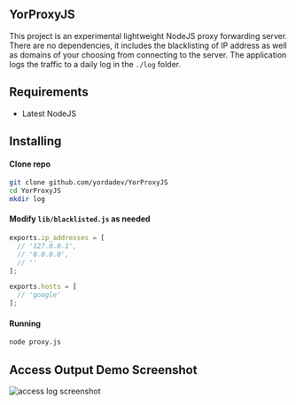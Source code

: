 ## YorProxyJS

This project is an experimental lightweight NodeJS proxy forwarding server. There are no dependencies, it includes the blacklisting of IP address as well as domains of your choosing from connecting to the server. The application logs the traffic to a daily log in the `./log` folder.

## Requirements

- Latest NodeJS

## Installing

#### Clone repo

```bash
git clone github.com/yordadev/YorProxyJS
cd YorProxyJS
mkdir log
```

#### Modify `lib/blacklisted.js` as needed

```js
exports.ip_addresses = [
  // '127.0.0.1',
  // '0.0.0.0',
  // ''
];

exports.hosts = [
  // 'google'
];
```

#### Running

```bash
node proxy.js
```

## Access Output Demo Screenshot

![access log screenshot](https://github.com/yordadev/YorProxyJS/blob/master/public/accesslogexample.png)

